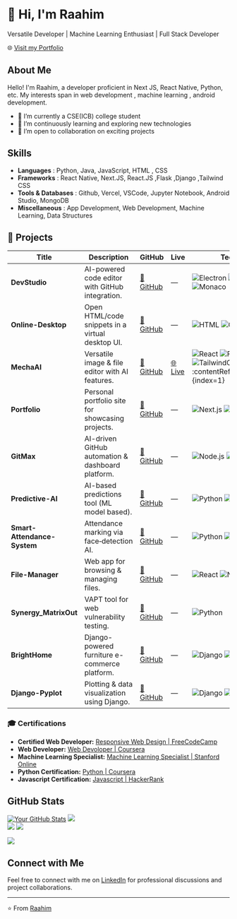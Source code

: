 # 👋 Hi, I'm Raahim

Versatile Developer | Machine Learning Enthusiast | Full Stack Developer

🌐 [Visit my Portfolio](https://raahim-portfolio.vercel.app/)

## About Me

Hello! I'm Raahim, a developer proficient in Next JS, React Native, Python, etc. My interests span in web development , machine learning , android development.

- 🔭 I’m currently a CSE(ICB) college student 
- 🌱 I’m continuously learning and exploring new technologies
- 👯 I’m open to collaboration on exciting projects

## Skills

- **Languages** : Python, Java, JavaScript, HTML , CSS
- **Frameworks** : React Native, Next.JS, React.JS ,Flask ,Django ,Tailwind CSS
- **Tools & Databases** : Github, Vercel, VSCode, Jupyter Notebook, Android Studio, MongoDB
- **Miscellaneous** : App Development, Web Development, Machine Learning, Data Structures


## 🚀 Projects

| Title | Description | GitHub | Live | Tech Stack |
|-------|-------------|--------|------|------------|
| **DevStudio** | AI-powered code editor with GitHub integration. | [🔗 GitHub](https://github.com/Raahim2/DevStudio) | — | ![Electron](https://img.shields.io/badge/Electron-47848F?style=flat&logo=electron&logoColor=white) ![Next.js](https://img.shields.io/badge/Next.js-000000?style=flat&logo=next.js&logoColor=white) ![Monaco](https://img.shields.io/badge/MonacoEditor-blue?style=flat) |
| **Online-Desktop** | Open HTML/code snippets in a virtual desktop UI. | [🔗 GitHub](https://github.com/Raahim2/Online-Desktop) | — | ![HTML](https://img.shields.io/badge/HTML-E34F26?style=flat&logo=html5&logoColor=white) ![CSS](https://img.shields.io/badge/CSS-1572B6?style=flat&logo=css3&logoColor=white) |
| **MechaAI** | Versatile image & file editor with AI features. | [🔗 GitHub](https://github.com/Raahim2/MechaAI) | [🌐 Live](https://mecha-ai.vercel.app) | ![React](https://img.shields.io/badge/React-20232A?style=flat&logo=react&logoColor=61DAFB) ![Flask](https://img.shields.io/badge/Flask-000000?style=flat&logo=flask&logoColor=white) ![Vite](https://img.shields.io/badge/Vite-646CFF?style=flat&logo=vite&logoColor=white) ![TailwindCSS](https://img.shields.io/badge/TailwindCSS-38B2AC?style=flat&logo=tailwind-css&logoColor=white) :contentReference[oaicite:1]{index=1} |
| **Portfolio** | Personal portfolio site for showcasing projects. | [🔗 GitHub](https://github.com/Raahim2/Portfolio) | — | ![Next.js](https://img.shields.io/badge/Next.js-000000?style=flat&logo=next.js&logoColor=white) ![React](https://img.shields.io/badge/React-20232A?style=flat&logo=react&logoColor=61DAFB) |
| **GitMax** | AI-driven GitHub automation & dashboard platform. | [🔗 GitHub](https://github.com/Raahim2/GitMax) | — | ![Node.js](https://img.shields.io/badge/Node.js-339933?style=flat&logo=node.js&logoColor=white) ![GitHub Actions](https://img.shields.io/badge/GitHub_Actions-2088FF?style=flat&logo=github-actions&logoColor=white) |
| **Predictive-AI** | AI-based predictions tool (ML model based). | [🔗 GitHub](https://github.com/Raahim2/Predictive-AI) | — | ![Python](https://img.shields.io/badge/Python-3776AB?style=flat&logo=python&logoColor=white) ![Scikit‑Learn](https://img.shields.io/badge/scikit--learn-F7931E?style=flat&logo=scikit-learn&logoColor=white) |
| **Smart-Attendance-System** | Attendance marking via face‑detection AI. | [🔗 GitHub](https://github.com/Raahim2/Smart-Attendance-System) | — | ![Python](https://img.shields.io/badge/Python-3776AB?style=flat&logo=python&logoColor=white) ![OpenCV](https://img.shields.io/badge/OpenCV-5c3ee8?style=flat&logo=opencv&logoColor=white) |
| **File-Manager** | Web app for browsing & managing files. | [🔗 GitHub](https://github.com/Raahim2/File-Manager) | — | ![React](https://img.shields.io/badge/React-20232A?style=flat&logo=react&logoColor=61DAFB) ![Node.js](https://img.shields.io/badge/Node.js-339933?style=flat&logo=node.js&logoColor=white) |
| **Synergy_MatrixOut** | VAPT tool for web vulnerability testing. | [🔗 GitHub](https://github.com/Raahim2/Synergy_MatrixOut) | — | ![Python](https://img.shields.io/badge/Python-3776AB?style=flat&logo=python&logoColor=white) |
| **BrightHome** | Django-powered furniture e-commerce platform. | [🔗 GitHub](https://github.com/Raahim2/BrightHome) | — | ![Django](https://img.shields.io/badge/Django-092E20?style=flat&logo=django&logoColor=white) ![HTML](https://img.shields.io/badge/HTML-E34F26?style=flat&logo=html5&logoColor=white) ![CSS](https://img.shields.io/badge/CSS-1572B6?style=flat&logo=css3&logoColor=white) |
| **Django-Pyplot** | Plotting & data visualization using Django. | [🔗 GitHub](https://github.com/Raahim2/Django-Pyplot) | — | ![Django](https://img.shields.io/badge/Django-092E20?style=flat&logo=django&logoColor=white) ![Matplotlib](https://img.shields.io/badge/Matplotlib-11557C?style=flat&logo=matplotlib&logoColor=white) |

  


### 🎓 Certifications

- **Certified Web Developer:** [Responsive Web Design  | FreeCodeCamp ](https://www.freecodecamp.org/certification/fcccf6c7a77-76df-4cc4-a231-3eefe5b90cf8/responsive-web-design)
- **Web Developer:** [Web Devoloper | Coursera ](https://www.coursera.org/account/accomplishments/verify/Q9H7J2S8D3GR)
- **Machine Learning Specialist:** [Machine Learning Specialist | Stanford Online ](https://coursera.org/share/bda974f17b41c59198363d4bd10b4665)
- **Python Certification:** [Python | Coursera ](https://coursera.org/share/9415545eed03d47d25b037781d375e4a)
- **Javascript Certification:** [Javascript | HackerRank ](https://www.hackerrank.com/certificates/86a83c2330d5)



## GitHub Stats

[![Your GitHub Stats](https://github-readme-stats.vercel.app/api?username=Raahim2&icons=true&hide=contribs&theme=dark)](https://github.com/anuraghazra/github-readme-stats)
![](https://github-readme-streak-stats.herokuapp.com/?user=Raahim2&theme=dark&hide_border=false)<br/>
![](https://github-readme-stats.vercel.app/api/top-langs/?username=Raahim2&theme=dark&hide_border=false&include_all_commits=true&count_private=false&layout=compact)
![](https://github-profile-trophy.vercel.app/?username=Raahim2&theme=radical&no-frame=false&no-bg=false&margin-w=4)

[![](https://visitcount.itsvg.in/api?id=Raahim2&icon=2&color=0)](https://visitcount.itsvg.in)
## Connect with Me

Feel free to connect with me on [LinkedIn](https://www.linkedin.com/in/raahim-shaikh-5a186024a) for professional discussions and project collaborations.

---

⭐️ From [Raahim](https://www.linkedin.com/in/raahim-shaikh-5a186024a)
